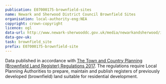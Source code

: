 ```yaml
---
publication: E07000175-brownfield-sites
name: Newark and Sherwood District Council Brownfield Sites
organisation: local-authority-eng:NEA
copyright: crown-copyright
licence: ogl
data-url: http://www.newark-sherwooddc.gov.uk/media/newarkandsherwood/imagesandfiles/planningpolicy/pdfs/brownfieldlandregister/NewarkandSherwood_2017-12-20_rev3.xlsm
data-gov-uk: 
task: brownfield_site
prefix: E07000175-brownfield-site
---
```


Data published in accordance with [The Town and Country Planning (Brownfield Land Register) Regulations 2017](http://www.legislation.gov.uk/uksi/2017/403/contents/made).
The regulations require Local Planning Authorities to prepare, maintain and publish registers of previously developed (brownfield) land suitable for residential development.

